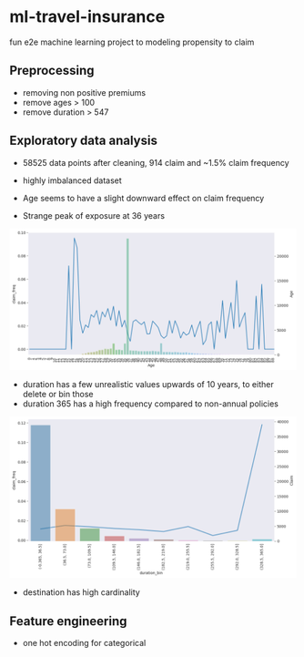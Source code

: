 # ml-travel-insurance
fun e2e machine learning project to modeling propensity to claim


## Preprocessing
- removing non positive premiums
- remove ages > 100
- remove duration > 547

## Exploratory data analysis
- 58525 data points after cleaning, 914 claim and ~1.5% claim frequency
- highly imbalanced dataset

- Age seems to have a slight downward effect on claim frequency
- Strange peak of exposure at 36 years
<img src="./assets/freq_age_one_way.png">

- duration has a few unrealistic values upwards of 10 years, to either delete or bin  those
- duration 365 has a high frequency compared to non-annual policies
<img src="./assets/freq_duration_banded_one_way.png">


- destination has high cardinality 

## Feature engineering
- one hot encoding for categorical
